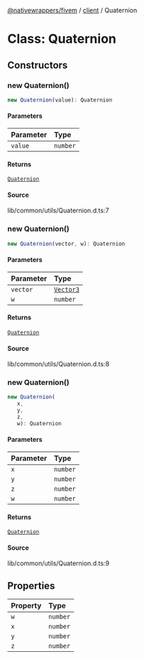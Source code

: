 [@nativewrappers/fivem](../../README.md) / [client](../README.md) / Quaternion

# Class: Quaternion

## Constructors

### new Quaternion()

```ts
new Quaternion(value): Quaternion
```

#### Parameters

| Parameter | Type |
| :------ | :------ |
| `value` | `number` |

#### Returns

[`Quaternion`](Quaternion.md)

#### Source

lib/common/utils/Quaternion.d.ts:7

### new Quaternion()

```ts
new Quaternion(vector, w): Quaternion
```

#### Parameters

| Parameter | Type |
| :------ | :------ |
| `vector` | [`Vector3`](Vector3.md) |
| `w` | `number` |

#### Returns

[`Quaternion`](Quaternion.md)

#### Source

lib/common/utils/Quaternion.d.ts:8

### new Quaternion()

```ts
new Quaternion(
   x, 
   y, 
   z, 
   w): Quaternion
```

#### Parameters

| Parameter | Type |
| :------ | :------ |
| `x` | `number` |
| `y` | `number` |
| `z` | `number` |
| `w` | `number` |

#### Returns

[`Quaternion`](Quaternion.md)

#### Source

lib/common/utils/Quaternion.d.ts:9

## Properties

| Property | Type |
| :------ | :------ |
| `w` | `number` |
| `x` | `number` |
| `y` | `number` |
| `z` | `number` |
